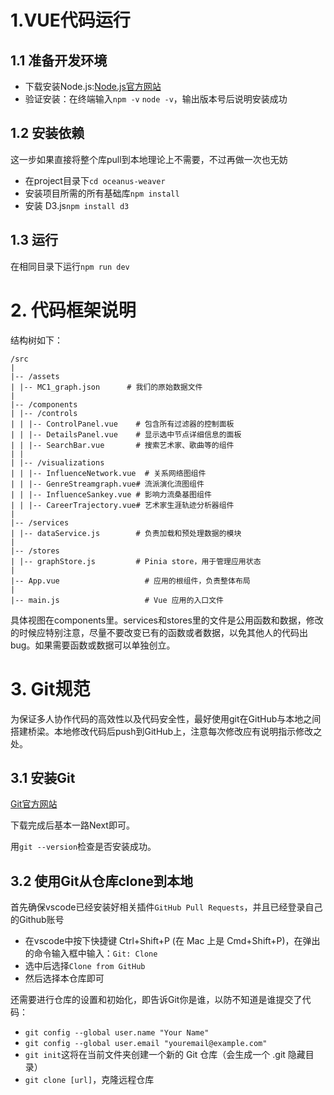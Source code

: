 # 1.VUE代码运行

## 1.1 准备开发环境
- 下载安装Node.js:[Node.js官方网站](https://nodejs.org/zh-cn)
- 验证安装：在终端输入`npm -v` `node -v`，输出版本号后说明安装成功

## 1.2 安装依赖
这一步如果直接将整个库pull到本地理论上不需要，不过再做一次也无妨
- 在project目录下`cd oceanus-weaver`
- 安装项目所需的所有基础库`npm install`
- 安装 D3.js`npm install d3`

## 1.3 运行
在相同目录下运行`npm run dev`

# 2. 代码框架说明
结构树如下：
```
/src
|
|-- /assets
| |-- MC1_graph.json      # 我们的原始数据文件
|
|-- /components
| |-- /controls
| | |-- ControlPanel.vue    # 包含所有过滤器的控制面板
| | |-- DetailsPanel.vue    # 显示选中节点详细信息的面板
| | |-- SearchBar.vue       # 搜索艺术家、歌曲等的组件
| |
| |-- /visualizations
| | |-- InfluenceNetwork.vue  # 关系网络图组件
| | |-- GenreStreamgraph.vue# 流派演化流图组件
| | |-- InfluenceSankey.vue # 影响力流桑基图组件
| | |-- CareerTrajectory.vue# 艺术家生涯轨迹分析器组件
|
|-- /services
| |-- dataService.js        # 负责加载和预处理数据的模块
|
|-- /stores
| |-- graphStore.js         # Pinia store，用于管理应用状态
|
|-- App.vue                   # 应用的根组件，负责整体布局
|
|-- main.js                   # Vue 应用的入口文件
```

具体视图在components里。services和stores里的文件是公用函数和数据，修改的时候应特别注意，尽量不要改变已有的函数或者数据，以免其他人的代码出bug。如果需要函数或数据可以单独创立。

# 3. Git规范
为保证多人协作代码的高效性以及代码安全性，最好使用git在GitHub与本地之间搭建桥梁。本地修改代码后push到GitHub上，注意每次修改应有说明指示修改之处。

## 3.1 安装Git
[Git官方网站](https://git-scm.com/downloads)

下载完成后基本一路Next即可。

用`git --version`检查是否安装成功。

## 3.2 使用Git从仓库clone到本地
首先确保vscode已经安装好相关插件`GitHub Pull Requests`，并且已经登录自己的Github账号

- 在vscode中按下快捷键 Ctrl+Shift+P (在 Mac 上是 Cmd+Shift+P)，在弹出的命令输入框中输入：`Git: Clone`
- 选中后选择`Clone from GitHub`
- 然后选择本仓库即可

还需要进行仓库的设置和初始化，即告诉Git你是谁，以防不知道是谁提交了代码：
- `git config --global user.name "Your Name"`
- `git config --global user.email "youremail@example.com"`
- `git init`这将在当前文件夹创建一个新的 Git 仓库（会生成一个 .git 隐藏目录）
- `git clone [url]`，克隆远程仓库

  


